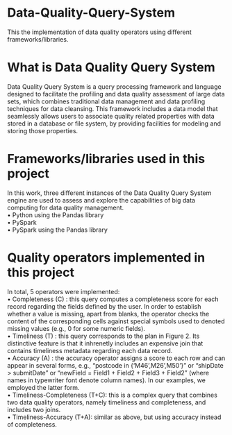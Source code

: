 # Data-Quality-Query-System
This the implementation of data quality operators using different frameworks/libraries.

# What is Data Quality Query System
Data Quality Query System is a query processing framework and language designed to facilitate the profiling and data quality assessment of large data sets, which combines traditional data management and data profiling techniques for data cleansing. This framework includes a data model that seamlessly allows users to associate quality related properties with data stored in a database or file system, by providing facilities for modeling and storing those properties.

# Frameworks/libraries used in this project
In this work, three different instances of the Data Quality Query System engine are used to assess and explore the capabilities of big data computing for data quality management.\
• Python using the Pandas library\
• PySpark\
• PySpark using the Pandas library

# Quality operators implemented in this project
In total, 5 operators were implemented:\
• Completeness (C) : this query computes a completeness score for each record regarding the fields defined by the user. In order to establish whether a value is missing, apart from blanks, the operator checks the content of the corresponding cells against special symbols used to denoted missing values (e.g., 0 for some numeric fields).\
• Timeliness (T) : this query corresponds to the plan in Figure 2. Its distinctive feature is that it inhrenetly includes an expensive join that contains timeliness metadata regarding each data record.\
• Accuracy (A) : the accuracy operator assigns a score to each row and can appear in several forms, e.g., “postcode in {‘M46’,M26’,M50’}” or “shipDate > submitDate” or “newField = Field1 + Field2 + Field3 + Field2” (where names in typewriter font denote column names). In our examples, we employed the latter form.\
• Timeliness-Completeness (T+C): this is a complex query that combines two data quality operators, namely timeliness and completeness, and includes two joins.\
• Timeliness-Accuracy (T+A): similar as above, but using accuracy instead of completeness.
